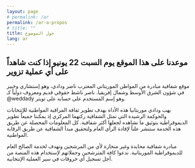 ```yaml
---
layout: page
# permalink: /ar
permalink: /ar-a-propos
# title: ""
title: حول الموضوع
lang: ar
---
```


## موعدنا على هذا الموقع يوم السبت 22 يونيو إذا كنت شاهداً على أي عملية تزوير

موقع شفافية مبادرة من المواطن الموريتاني المغترب ناصر ودادي، وهو إستشاري وخبير في شؤون الشرق الأوسط وشمال إفريقيا. ناصر ناشط حقوقي قديم ومعروف دولياً كـ @weddady  وهو إسم المستخدم على حسابه على تويتر.

يهب ودادي موريتانيا هذه الأداة بهدف تطوير ثقافة المراقبة المواطنية للإنتخابات والحوكمة الرشيدة التي تمثل الشفافية ركنهما المركزي إذ يمكننا جميعاً تطوير الديموقراطية بتوثيق ما نشاهده لجعلها أكثر شفافية.  كل المعلومات المحصلة عن طريق هذه الخدمة ستنشر علناً لإفادة الرأي العام ولتحقيق مبدأ الشفافية عن طريق الرقابة المواطنية.

مبادرة شفافية محايدة وغير منحازة لأي من المرشحين وتهدف لخدمة الصالح العام للديموقراطية الموريتانية. ندعوا كافة المترشحين وحملاتهم لإستخدام هذه المنصة من أجل تسجيل أي خروقات في سير العملية الإنتخابية.

